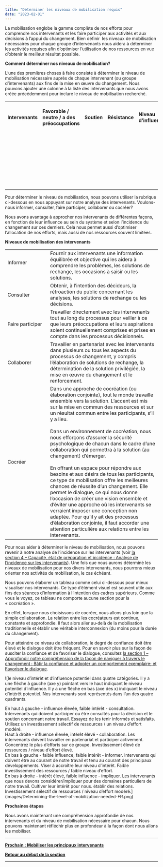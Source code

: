 ```yaml
---
title: "Déterminer les niveaux de mobilisation requis"
date: "2023-02-01"
---
```


La mobilisation englobe la gamme complète de nos efforts pour comprendre nos intervenants et les faire participer aux activités et aux décisions à l’appui du changement. Bien définir  les niveaux de mobilisation nécessaires pour chaque groupe d’intervenants nous aidera à déterminer les activités requises afin d’optimiser l’utilisation de nos ressources en vue d’obtenir le meilleur résultat possible.

**Comment déterminer nos niveaux de mobilisation?**

L’une des premières choses à faire consiste à déterminer le niveau de mobilisation nécessaire auprès de chaque intervenant (ou groupe d’intervenants) aux fins de la mise en œuvre du changement. Nous pouvons ajouter une colonne à la liste des intervenants que nous avons créée précédemment pour inclure le niveau de mobilisation recherché.

<table><tbody><tr><td><strong>Intervenants</strong></td><td><strong>Favorable / neutre / a des préoccupations</strong></td><td><strong>Soutien</strong></td><td><strong>Résistance</strong></td><td><strong>Niveau d’influence</strong></td><td><strong>Niveau d’intérêt</strong></td><td><strong>Mesures pour mobiliser les intervenants</strong></td><td><strong>Niveau de mobilisation recherché</strong></td></tr><tr><td><strong>&nbsp;</strong></td><td>&nbsp;</td><td>&nbsp;</td><td>&nbsp;</td><td>&nbsp;</td><td>&nbsp;</td><td>&nbsp;</td><td>&nbsp;</td></tr><tr><td><strong>&nbsp;</strong></td><td>&nbsp;</td><td>&nbsp;</td><td>&nbsp;</td><td>&nbsp;</td><td>&nbsp;</td><td>&nbsp;</td><td>&nbsp;</td></tr><tr><td><strong>&nbsp;</strong></td><td>&nbsp;</td><td>&nbsp;</td><td>&nbsp;</td><td>&nbsp;</td><td>&nbsp;</td><td>&nbsp;</td><td>&nbsp;</td></tr><tr><td><strong>&nbsp;</strong></td><td>&nbsp;</td><td>&nbsp;</td><td>&nbsp;</td><td>&nbsp;</td><td>&nbsp;</td><td>&nbsp;</td><td>&nbsp;</td></tr><tr><td><strong>&nbsp;</strong></td><td>&nbsp;</td><td>&nbsp;</td><td>&nbsp;</td><td>&nbsp;</td><td>&nbsp;</td><td>&nbsp;</td><td>&nbsp;</td></tr><tr><td><strong>&nbsp;</strong></td><td>&nbsp;</td><td>&nbsp;</td><td>&nbsp;</td><td>&nbsp;</td><td>&nbsp;</td><td>&nbsp;</td><td>&nbsp;</td></tr><tr><td><strong>&nbsp;</strong></td><td>&nbsp;</td><td>&nbsp;</td><td>&nbsp;</td><td>&nbsp;</td><td>&nbsp;</td><td>&nbsp;</td><td>&nbsp;</td></tr></tbody></table>

Pour déterminer le niveau de mobilisation, nous pouvons utiliser la rubrique ci-dessous en nous appuyant sur notre analyse des intervenants. Voulons-nous informer, consulter, faire participer, collaborer ou cocréer?

Nous avons avantage à approcher nos intervenants de différentes façons, en fonction de leur influence au sein du système et selon l’incidence du changement sur ces derniers. Cela nous permet aussi d’optimiser l’allocation de nos efforts, mais aussi de nos ressources souvent limitées.

**Niveaux de mobilisation des intervenants**

<table><tbody><tr><td>Informer&nbsp;&nbsp;&nbsp;&nbsp;&nbsp;&nbsp;&nbsp;&nbsp;&nbsp;&nbsp;&nbsp;&nbsp;&nbsp; &nbsp;&nbsp;&nbsp;&nbsp;&nbsp;&nbsp;&nbsp;&nbsp;&nbsp;&nbsp;&nbsp;&nbsp;&nbsp;&nbsp;&nbsp;</td><td>Fournir aux intervenants une information équilibrée et objective qui les aidera à comprendre les problèmes, les solutions de rechange, les occasions à saisir ou les solutions.</td></tr><tr><td>Consulter</td><td>Obtenir, à l’intention des décideurs, la rétroaction du public concernant les analyses, les solutions de rechange ou les décisions.</td></tr><tr><td>Faire participer</td><td>Travailler directement avec les intervenants tout au long du processus pour veiller à ce que leurs préoccupations et leurs aspirations soient continuellement comprises et prises en compte dans les processus décisionnels.</td></tr><tr><td>Collaborer</td><td>Travailler en partenariat avec les intervenants dans plusieurs ou tous les aspects du processus de changement, y compris l’élaboration de solutions de rechange, la détermination de la solution privilégiée, la mise en œuvre du changement et le renforcement.</td></tr><tr><td>Cocréer</td><td>Dans une approche de cocréation (ou élaboration conjointe), tout le monde travaille ensemble vers la solution. L’accent est mis sur la mise en commun des ressources et sur un résultat commun entre les participants, s’il y a lieu.<br><br>Dans un environnement de cocréation, nous nous efforçons d’assurer la sécurité psychologique de chacun dans le cadre d’une collaboration qui permettra à la solution (au changement) d’émerger.<br><br>En offrant un espace pour répondre aux besoins et aux désirs de tous les participants, ce type de mobilisation offre les meilleures chances de réussite d’un changement. Elle permet le dialogue, ce qui nous donne l’occasion de créer une vision ensemble et d’éviter une approche où les intervenants se verraient imposer une conception non adaptée. Pour qu’il y ait des processus d’élaboration conjointe, il faut accorder une attention particulière aux relations entre les intervenants.</td></tr></tbody></table>

Pour nous aider à déterminer le niveau de mobilisation, nous pouvons revenir à notre analyse de l’incidence sur les intervenants (voir [la section 4 – Capacité, état de préparation et incidence : Analyse de l’incidence sur les intervenants](https://articles.alpha.canada.ca/tpsgc-pwgsc-framework-for-leading-change/fr/evaluation-de-lincidence-sur-les-intervenants/)). Une fois que nous aurons déterminé les niveaux de mobilisation pour nos divers intervenants, nous pourrons mieux orienter nos activités de mobilisation, le cas échéant.

Nous pouvons élaborer un tableau comme celui ci-dessous pour mieux visualiser nos intervenants. Ce type d’élément visuel est souvent utile aux fins des séances d’information à l’intention des cadres supérieurs. Comme vous le voyez, ce tableau ne comporte aucune section pour la « cocréation ».

En effet, lorsque nous choisissons de cocréer, nous allons plus loin que la simple collaboration. La relation entre les cocréateurs est continue, constante et approfondie. Il faut alors aller au-delà de la mobilisation traditionnelle et établir une véritable interconnexion (du moins pour la durée du changement).

Pour atteindre ce niveau de collaboration, le degré de confiance doit être élevé et le dialogue doit être fréquent. Pour en savoir plus sur la façon de susciter la confiance et de favoriser le dialogue, consultez [la section 1 – Approfondir notre compréhension de la façon de naviguer à travers le changement : Bâtir la confiance et adopter un comportement exemplaire; et Favoriser le dialogue](https://articles.alpha.canada.ca/framework-for-leading-change/fr/batir-la-confiance-et-adopter-un-comportement-exemplaire/).

![le niveau d’intérêt et d’influence potentiel dans quatre catégories. Il y a une flèche à gauche (axe y) pointant vers le haut indiquant le niveau potentiel d’influence. Il y a une flèche en bas (axe des x) indiquant le niveau d’intérêt potentiel. Nos intervenants sont représentés dans l’un des quatre quadrants.
<div></div>
En haut à gauche - influence élevée, faible intérêt - consultation. Intervenants qui doivent participer ou être consultés pour la décision et le soutien concernant notre travail. Essayez de les tenir informés et satisfaits. Utilisez un investissement sélectif de ressources / un niveau d’effort modéré.
<div></div>
Haut à droite - influence élevée, intérêt élevé - collaboration. Les intervenants doivent travailler en partenariat et participer activement. Concentrez le plus d’efforts sur ce groupe. Investissement élevé de ressources / niveau d’effort élevé.
<div></div>
En bas à gauche - faible influence, faible intérêt - informer. Intervenants qui doivent être au courant de notre travail et tenu au courant des principaux développements. Viser à accroître leur niveau d’intérêt. Faible investissement des ressources / faible niveau d’effort.
<div></div>
En bas à droite - intérêt élevé, faible influence - impliquer. Les intervenants que nous devons considérer/impliquer pour des domaines particuliers de notre travail. Cultiver leur intérêt pour nous. établir des relations. Investissement sélectif de ressources / niveau d’effort modéré.](images/Determining-the-level-of-mobilization-needed-FR.png)

**Prochaines étapes**

Nous avons maintenant une compréhension approfondie de nos intervenants et du niveau de mobilisation nécessaire pour chacun. Nous pouvons maintenant réfléchir plus en profondeur à la façon dont nous allons les mobiliser.

* * *

[****Prochain : Mobiliser les principaux intervenants****](https://articles.alpha.canada.ca/framework-for-leading-change/fr/mobiliser-les-principaux-intervenants/)

[**Retour au début de la section**](https://articles.alpha.canada.ca/framework-for-leading-change/fr/rallier-les-gens-au-changement/)

* * *
